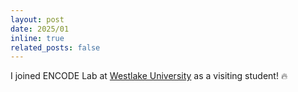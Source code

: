 ```yaml
---
layout: post
date: 2025/01
inline: true
related_posts: false
---
```


I joined ENCODE Lab at [Westlake University](https://en.westlake.edu.cn/) as a visiting student! 🔥
